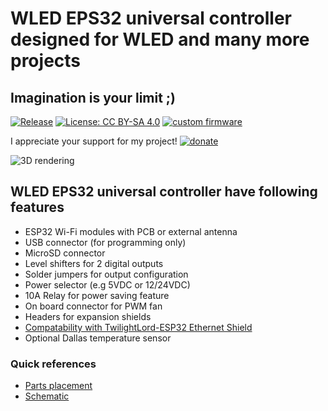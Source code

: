 # WLED EPS32 universal controller designed for WLED and many more projects

## Imagination is your limit ;)

[![Release](https://img.shields.io/github/v/release/srg74/WLED-ESP32-universal-controller?style=flat-square)](https://img.shields.io/github/v/release/srg74/WLED-ESP32-universal-controller)
[![License: CC BY-SA 4.0](https://img.shields.io/badge/License-CC%20BY--SA%204.0-blue?style=flat-square)](https://creativecommons.org/licenses/by-sa/4.0/)
[![custom firmware](https://img.shields.io/static/v1?label=Custom&message=firmware&color=blue&style=flat-square)](https://github.com/srg74/WLED-ESP32-universal-controller/tree/master/resources/Firmware)

I appreciate your support for my project! [![donate](https://www.paypalobjects.com/en_US/i/btn/btn_donateCC_LG.gif)](https://www.paypal.com/donate/?hosted_button_id=VU7L89Z2RR7S4)

![3D rendering](https://github.com/srg74/WLED-ESP32-universal-controller/blob/main/Resources/images/ESP32_WLED_dev_board_v1.0_3D.png)

## WLED EPS32 universal controller have following features

- ESP32 Wi-Fi modules with PCB or external antenna
- USB connector (for programming only)
- MicroSD connector
- Level shifters for 2 digital outputs
- Solder jumpers for output configuration
- Power selector (e.g 5VDC or 12/24VDC)
- 10A Relay for power saving feature
- On board connector for PWM fan
- Headers for expansion shields
- [Compatability with TwilightLord-ESP32 Ethernet Shield](https://www.tindie.com/products/twilightlord/twilightlord-esp32-ethernet-shield/)
- Optional Dallas temperature sensor

### Quick references

- [Parts placement](https://github.com/srg74/WLED-ESP32-universal-controller/blob/main/Resources/images/Parts_placement_v1.0.png)
- [Schematic](https://github.com/srg74/WLED-ESP32-universal-controller/blob/main/Resources/images/Schematic_v1.0.pdf)
